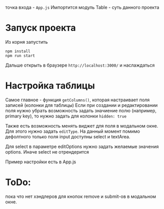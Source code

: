 точка входа - `App.js`
 Импортится модуль Table - суть данного проекта

 # Запуск проекта
 Из корня запустить
 ```
 npm install
 npm run start
 ```
 Дальше открыть в браузере `http://localhost:3000/` и наслаждаться

 # Настройка таблицы
 Самое главное - функция `getColumns()`, которая настраивает поля записей (колонки для таблицы)
 Если при создании и редактировании поля нужно убрать возможность задать значиение полю 
 (например, primary key), то нужно задать
для колонки `hidden: true`

Также есть возможность менять виджет для поля в модальном окне.
Для этого нужно задать `editType`. На данный момент помимо дефолтного только поля input доступны
select и textArea.

Для select в параметре editOptions нужно задать желаемые значения options. Иначе select не отрендерится

Пример настройки есть в App.js

# ToDo:
пока что нет хэндлеров для кнопок remove и submit-ов в модальном окне.